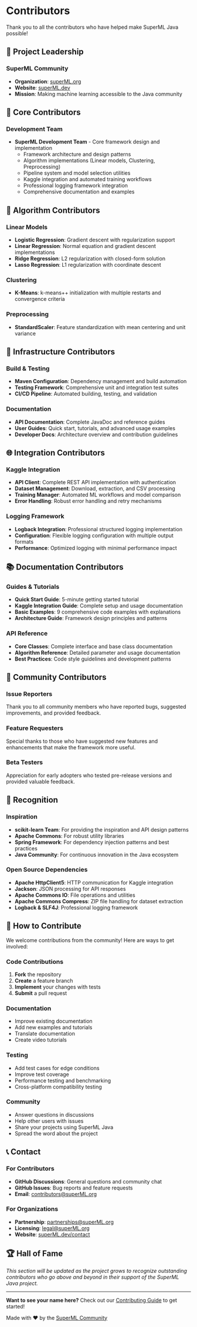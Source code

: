 # Contributors

Thank you to all the contributors who have helped make SuperML Java possible!

## 🎯 Project Leadership

### SuperML Community
- **Organization**: [superML.org](https://superML.org)
- **Website**: [superML.dev](https://superML.dev) 
- **Mission**: Making machine learning accessible to the Java community

## 👥 Core Contributors

### Development Team
- **SuperML Development Team** - Core framework design and implementation
  - Framework architecture and design patterns
  - Algorithm implementations (Linear models, Clustering, Preprocessing)
  - Pipeline system and model selection utilities
  - Kaggle integration and automated training workflows
  - Professional logging framework integration
  - Comprehensive documentation and examples

## 🌟 Algorithm Contributors

### Linear Models
- **Logistic Regression**: Gradient descent with regularization support
- **Linear Regression**: Normal equation and gradient descent implementations  
- **Ridge Regression**: L2 regularization with closed-form solution
- **Lasso Regression**: L1 regularization with coordinate descent

### Clustering
- **K-Means**: k-means++ initialization with multiple restarts and convergence criteria

### Preprocessing  
- **StandardScaler**: Feature standardization with mean centering and unit variance

## 🔧 Infrastructure Contributors

### Build & Testing
- **Maven Configuration**: Dependency management and build automation
- **Testing Framework**: Comprehensive unit and integration test suites
- **CI/CD Pipeline**: Automated building, testing, and validation

### Documentation
- **API Documentation**: Complete JavaDoc and reference guides
- **User Guides**: Quick start, tutorials, and advanced usage examples
- **Developer Docs**: Architecture overview and contribution guidelines

## 🌐 Integration Contributors

### Kaggle Integration
- **API Client**: Complete REST API implementation with authentication
- **Dataset Management**: Download, extraction, and CSV processing
- **Training Manager**: Automated ML workflows and model comparison
- **Error Handling**: Robust error handling and retry mechanisms

### Logging Framework
- **Logback Integration**: Professional structured logging implementation
- **Configuration**: Flexible logging configuration with multiple output formats
- **Performance**: Optimized logging with minimal performance impact

## 📚 Documentation Contributors

### Guides & Tutorials
- **Quick Start Guide**: 5-minute getting started tutorial
- **Kaggle Integration Guide**: Complete setup and usage documentation
- **Basic Examples**: 9 comprehensive code examples with explanations
- **Architecture Guide**: Framework design principles and patterns

### API Reference
- **Core Classes**: Complete interface and base class documentation
- **Algorithm Reference**: Detailed parameter and usage documentation
- **Best Practices**: Code style guidelines and development patterns

## 🤝 Community Contributors

### Issue Reporters
Thank you to all community members who have reported bugs, suggested improvements, and provided feedback.

### Feature Requesters  
Special thanks to those who have suggested new features and enhancements that make the framework more useful.

### Beta Testers
Appreciation for early adopters who tested pre-release versions and provided valuable feedback.

## 🎉 Recognition

### Inspiration
- **scikit-learn Team**: For providing the inspiration and API design patterns
- **Apache Commons**: For robust utility libraries
- **Spring Framework**: For dependency injection patterns and best practices
- **Java Community**: For continuous innovation in the Java ecosystem

### Open Source Dependencies
- **Apache HttpClient5**: HTTP communication for Kaggle integration
- **Jackson**: JSON processing for API responses  
- **Apache Commons IO**: File operations and utilities
- **Apache Commons Compress**: ZIP file handling for dataset extraction
- **Logback & SLF4J**: Professional logging framework

## 🚀 How to Contribute

We welcome contributions from the community! Here are ways to get involved:

### Code Contributions
1. **Fork** the repository
2. **Create** a feature branch
3. **Implement** your changes with tests
4. **Submit** a pull request

### Documentation
- Improve existing documentation
- Add new examples and tutorials  
- Translate documentation
- Create video tutorials

### Testing
- Add test cases for edge conditions
- Improve test coverage
- Performance testing and benchmarking
- Cross-platform compatibility testing

### Community
- Answer questions in discussions
- Help other users with issues
- Share your projects using SuperML Java
- Spread the word about the project

## 📞 Contact

### For Contributors
- **GitHub Discussions**: General questions and community chat
- **GitHub Issues**: Bug reports and feature requests
- **Email**: contributors@superML.org

### For Organizations
- **Partnership**: partnerships@superML.org
- **Licensing**: legal@superML.org
- **Website**: [superML.dev/contact](https://superML.dev/contact)

## 🏆 Hall of Fame

*This section will be updated as the project grows to recognize outstanding contributors who go above and beyond in their support of the SuperML Java project.*

---

**Want to see your name here?** Check out our [Contributing Guide](docs/contributing.md) to get started!

Made with ❤️ by the [SuperML Community](https://superML.org)
